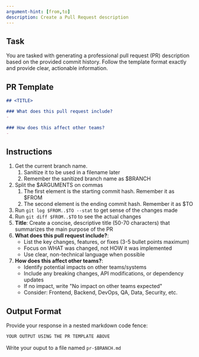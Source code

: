 ```yaml
---
argument-hint: [from,to]
description: Create a Pull Request description
---
```


## Task
You are tasked with generating a professional pull request (PR) description based on the provided commit history. Follow the template format exactly and provide clear, actionable information.

## PR Template
````markdown
## <TITLE>

### What does this pull request include?
- 

### How does this affect other teams?
- 
````

## Instructions

1. Get the current branch name. 
   1. Sanitize it to be used in a filename later
   2. Remember the sanitized branch name as $BRANCH
2. Split the $ARGUMENTS on commas
   1. The first element is the starting commit hash. Remember it as $FROM
   2. The second element is the ending commit hash. Remember it as $TO
3. Run `git log $FROM..$TO --stat` to get sense of the changes made
4. Run `git diff $FROM..$TO` to see the actual changes
5. **Title**: Create a concise, descriptive title (50-70 characters) that summarizes the main purpose of the PR
6. **What does this pull request include?**: 
   - List the key changes, features, or fixes (3-5 bullet points maximum)
   - Focus on WHAT was changed, not HOW it was implemented
   - Use clear, non-technical language when possible
7. **How does this affect other teams?**:
   - Identify potential impacts on other teams/systems
   - Include any breaking changes, API modifications, or dependency updates
   - If no impact, write "No impact on other teams expected"
   - Consider: Frontend, Backend, DevOps, QA, Data, Security, etc.

## Output Format
Provide your response in a nested markdown code fence:
````markdown
YOUR OUTPUT USING THE PR TEMPLATE ABOVE
````

Write your ouput to a file named `pr-$BRANCH.md`